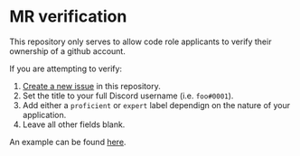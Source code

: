 # MR verification

This repository only serves to allow code role applicants to verify their ownership of a github account.

If you are attempting to verify:
1. [Create a new issue](https://github.com/mlengy/mr-verification/issues/new) in this repository.
2. Set the title to your full Discord username (i.e. `foo#0001`).
3. Add either a `proficient` or `expert` label dependign on the nature of your application.
3. Leave all other fields blank.

An example can be found [here](https://github.com/mlengy/mr-verification/issues/1).
